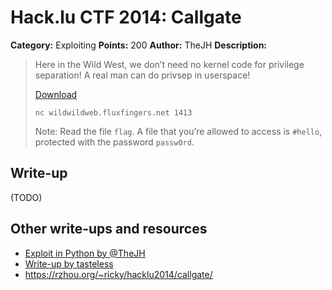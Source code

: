 # Hack.lu CTF 2014: Callgate

**Category:** Exploiting
**Points:** 200
**Author:** TheJH
**Description:**

> Here in the Wild West, we don’t need no kernel code for privilege separation! A real man can do privsep in userspace!
>
> [Download](callgate_67eeae9035af9e1ce66a973a7d8184fd)
>
> `nc wildwildweb.fluxfingers.net 1413`
>
> Note: Read the file `flag`. A file that you’re allowed to access is `#hello`, protected with the password `passw0rd`.

## Write-up

(TODO)

## Other write-ups and resources

* [Exploit in Python by @TheJH](thejh_exploit.py)
* [Write-up by tasteless](http://tasteless.se/2014/10/hack-lu-ctf-2014-callgate/)
* https://rzhou.org/~ricky/hacklu2014/callgate/
